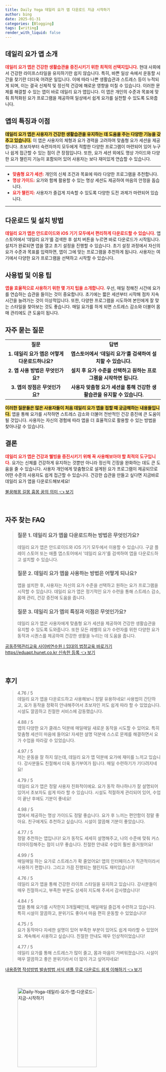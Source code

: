 ```yaml
---
title: Daily Yoga 데일리 요가 앱 다운로드 지금 시작하기
author: bing
date: 2025-01-31
categories: [Blogging]
tags: [writing]
render_with_liquid: false
---
```



<h2 id='데일리_요가_앱_소개'>데일리 요가 앱 소개</h2>

<p><b><span style="color: #ee2323;">데일리 요가 앱은 건강한 생활습관을 증진시키기 위한 최적의 선택지입니다.</span></b> 현대 사회에서 건강한 라이프스타일을 유지하기란 쉽지 않습니다. 특히, 바쁜 일상 속에서 운동할 시간을 찾기란 더더욱 어려운 일입니다. 이에 따라 나쁜 생활습관과 스트레스 등이 누적되게 되며, 이는 결국 신체적 및 정신적 건강에 해로운 영향을 미칠 수 있습니다. 이러한 문제를 해결할 수 있는 앱이 바로 데일리 요가 앱입니다. 이 앱은 개인의 수준과 목표에 맞춰 최적화된 요가 프로그램을 제공하여 일상에서 쉽게 요가를 실천할 수 있도록 도와줍니다.</p>

<h2 id='앱의_특징과_이점'>앱의 특징과 이점</h2>

<p><b><span style="background-color: #ffe066;">데일리 요가 앱은 사용자가 건강한 생활습관을 유지하는 데 도움을 주는 다양한 기능을 갖추고 있습니다.</span></b> 이 앱은 사용자의 체형과 요가 경력을 고려하여 맞춤형 요가 세션을 제공합니다. 초보자부터 숙련자까지 모두에게 적합한 다양한 프로그램이 마련되어 있어 누구나 쉽게 접근할 수 있는 점이 큰 장점입니다. 또한, 요가 세션 외에도 명상 가이드와 다양한 요가 챌린지 기능이 포함되어 있어 사용자는 보다 재미있게 연습할 수 있습니다.</p>

<hr />

<ul>
    <li><b><span style="color: #ee2323;">맞춤형 요가 세션:</span></b> 개인의 신체 조건과 목표에 따라 다양한 프로그램을 추천합니다.</li>
    <li><b><span style="color: #ee2323;">명상 가이드:</span></b> 요가와 함께 활용할 수 있는 명상 세션도 제공하여 마음의 안정을 돕습니다.</li>
    <li><b><span style="color: #ee2323;">요가 챌린지:</span></b> 사용자가 즐겁게 지속할 수 있도록 다양한 도전 과제가 마련되어 있습니다.</li>
</ul>

<hr />

<h2 id='다운로드_및_설치_방법'>다운로드 및 설치 방법</h2>

<p><b><span style="color: #ee2323;">데일리 요가 앱은 안드로이드와 iOS 기기 모두에서 편리하게 다운로드할 수 있습니다.</span></b> 앱스토어에서 ‘데일리 요가’를 검색한 후 설치 버튼을 누르면 바로 다운로드가 시작됩니다. 설치가 완료되면 앱을 열고 초기 설정을 진행할 수 있습니다. 초기 설정 과정에서 자신의 요가 수준과 목표를 입력하면, 앱이 그에 맞는 프로그램을 추천하게 됩니다. 사용자는 여기에서 다양한 요가 프로그램을 선택하고 시작할 수 있습니다.</p>

<h2 id='사용법_및_이용_팁'>사용법 및 이용 팁</h2>

<p><b><span style="color: #ee2323;">앱을 효율적으로 사용하기 위한 몇 가지 팁을 소개합니다.</span></b> 우선, 매일 정해진 시간에 요가를 연습하는 습관을 들이는 것이 중요합니다. 초기에는 짧은 세션부터 시작해 점차 지속 시간을 늘려가는 것이 이상적입니다. 또한, 다양한 프로그램을 시도하여 본인에게 잘 맞는 스타일을 찾아보는 것도 좋습니다. 매일 요가를 하게 되면 스트레스 감소와 더불어 몸매 관리에도 큰 도움이 됩니다.</p>

<h2 id='자주_묻는_질문'>자주 묻는 질문</h2>

<table>
    <tr>
        <td style="text-align: center; height: 17px;"><b>질문</b></td>
        <td style="text-align: center; height: 17px;"><b>답변</b></td>
    </tr>
    <tr>
        <td style="text-align: center; height: 17px;"><b>1. 데일리 요가 앱은 어떻게 다운로드하나요?</b></td>
        <td style="text-align: center; height: 17px;"><b>앱스토어에서 ‘데일리 요가’를 검색하여 설치할 수 있습니다.</b></td>
    </tr>
    <tr>
        <td style="text-align: center; height: 17px;"><b>2. 앱 사용 방법은 무엇인가요?</b></td>
        <td style="text-align: center; height: 17px;"><b>설치 후 요가 수준을 선택하고 원하는 프로그램을 시작하면 됩니다.</b></td>
    </tr>
    <tr>
        <td style="text-align: center; height: 17px;"><b>3. 앱의 장점은 무엇인가요?</b></td>
        <td style="text-align: center; height: 17px;"><b>사용자 맞춤형 요가 세션을 통해 건강한 생활습관을 유지할 수 있습니다.</b></td>
    </tr>
</table>

<p><b><span style="background-color: #ffe066;">이러한 질문들은 많은 사용자들이 처음 데일리 요가 앱을 접할 때 궁금해하는 내용들입니다.</span></b> 앱을 통해 요가를 시작하면 스트레스 감소와 더불어 전반적인 건강 증진에 큰 도움이 될 것입니다. 사용자는 자신의 경험에 따라 앱을 더 효율적으로 활용할 수 있는 방법을 찾아나갈 수 있습니다.</p>

<h2 id='결론'>결론</h2>

<p><b><span style="color: #ee2323;">데일리 요가 앱은 건강과 웰빙을 증진시키기 위해 꼭 사용해보아야 할 최적의 도구입니다.</span></b> 요가는 신체를 건강하게 유지하는 것뿐만 아니라 정신적 긴장을 완화하는 데도 큰 도움을 줄 수 있습니다. 사용자 개인에게 맞춤형으로 설계된 요가 프로그램이 제공되므로 어떤 수준의 사용자도 쉽게 접근할 수 있습니다. 건강한 습관을 만들고 싶다면 지금바로 데일리 요가 앱을 다운로드해보세요!</p>


<p><a class="click-button" title="불꿈해몽 길몽 흉몽 꿈의 의미" href="https://blackassets.github.io/posts/%EB%B6%88%EA%BF%88%ED%95%B4%EB%AA%BD-%EA%B8%B8%EB%AA%BD-%ED%9D%89%EB%AA%BD-%EA%BF%88%EC%9D%98-%EC%9D%98%EB%AF%B8/" rel="dofollow">불꿈해몽 길몽 흉몽 꿈의 의미 👈 보기</a></p><br>
<h2 id='자주_찾는_FAQ'>자주 찾는 FAQ</h2>
<div itemscope="" itemtype="https://schema.org/FAQPage"> 
<blockquote> 
<div itemscope="" itemprop="mainEntity" itemtype="https://schema.org/Question"> 
<h3 itemprop="name">질문 1. 데일리 요가 앱을 다운로드하는 방법은 무엇인가요?</h3> 
<div itemscope="" itemprop="acceptedAnswer" itemtype="https://schema.org/Answer"> 
<span itemprop="text"> 
<p>데일리 요가 앱은 안드로이드와 iOS 기기 모두에서 이용할 수 있습니다. 구글 플레이 스토어 또는 애플 앱스토어에서 '데일리 요가'를 검색하여 앱을 다운로드하고 설치할 수 있습니다.</p> 
</span> 
</div> 
</div> 

<div itemscope="" itemprop="mainEntity" itemtype="https://schema.org/Question"> 
<h3 itemprop="name">질문 2. 데일리 요가 앱을 사용하는 방법은 어떻게 되나요?</h3> 
<div itemscope="" itemprop="acceptedAnswer" itemtype="https://schema.org/Answer"> 
<span itemprop="text"> 
<p>앱을 설치한 후, 사용자는 자신의 요가 수준을 선택하고 원하는 요가 프로그램을 시작할 수 있습니다. 데일리 요가 앱은 정기적인 요가 수련을 통해 스트레스 감소, 몸매 관리, 건강 증진에 도움을 줍니다.</p> 
</span> 
</div> 
</div> 

<div itemscope="" itemprop="mainEntity" itemtype="https://schema.org/Question"> 
<h3 itemprop="name">질문 3. 데일리 요가 앱의 특징과 이점은 무엇인가요?</h3> 
<div itemscope="" itemprop="acceptedAnswer" itemtype="https://schema.org/Answer"> 
<span itemprop="text"> 
<p>데일리 요가 앱은 사용자에게 맞춤형 요가 세션을 제공하여 건강한 생활습관을 유지할 수 있도록 도와줍니다. 또한 모든 레벨의 요가 수련자를 위한 다양한 요가 동작과 시퀀스를 제공하여 건강한 생활을 누리는 데 도움을 줍니다.</p> 
</span> 
</div> 
</div> 

</blockquote> 
</div>
<p><a class="click-button" title="공동주택관리교육 사이버연수원ㅣ입대의 법정교육 바로가기 https//eduapt.hunet.co.kr 신속한 등록" href="https://blackassets.github.io/posts/%EA%B3%B5%EB%8F%99%EC%A3%BC%ED%83%9D%EA%B4%80%EB%A6%AC%EA%B5%90%EC%9C%A1-%EC%82%AC%EC%9D%B4%EB%B2%84%EC%97%B0%EC%88%98%EC%9B%90%E3%85%A3%EC%9E%85%EB%8C%80%EC%9D%98-%EB%B2%95%EC%A0%95%EA%B5%90%EC%9C%A1-%EB%B0%94%EB%A1%9C%EA%B0%80%EA%B8%B0-httpseduapt.hunet.co.kr-%EC%8B%A0%EC%86%8D%ED%95%9C-%EB%93%B1%EB%A1%9D/" rel="dofollow">공동주택관리교육 사이버연수원ㅣ입대의 법정교육 바로가기 https//eduapt.hunet.co.kr 신속한 등록 👈 보기</a></p><br>
<h2 id='후기'>후기</h2>
<div itemscope itemtype="https://schema.org/Product">
  <blockquote>
  <div itemprop="review" itemscope itemtype="https://schema.org/Review">
      <div itemprop="reviewRating" itemscope itemtype="https://schema.org/Rating"> <span itemprop="ratingValue">4.76</span> / <span itemprop="bestRating">5</span> </div>
      <span itemprop="reviewBody">데일리 요가 앱을 다운로드하고 사용해보니 정말 유용하네요! 사용법이 간단하고, 요가 동작을 정확히 안내해주어서 초보자인 저도 쉽게 따라 할 수 있었습니다. 시설도 깔끔하고 친절한 서비스에 감동했습니다.</span>
  </div>
  <br>
  <div itemprop="review" itemscope itemtype="https://schema.org/Review">
      <div itemprop="reviewRating" itemscope itemtype="https://schema.org/Rating"> <span itemprop="ratingValue">4.88</span> / <span itemprop="bestRating">5</span> </div>
      <span itemprop="reviewBody">앱의 다양한 요가 클래스 덕분에 매일매일 새로운 동작을 시도할 수 있어요. 특히 맞춤형 세션이 마음에 들어요! 자세한 설명 덕분에 스스로 문제를 해결하면서 요가 수업을 따라갈 수 있었습니다.</span>
  </div>
  <br>
  <div itemprop="review" itemscope itemtype="https://schema.org/Review">
      <div itemprop="reviewRating" itemscope itemtype="https://schema.org/Rating"> <span itemprop="ratingValue">4.97</span> / <span itemprop="bestRating">5</span> </div>
      <span itemprop="reviewBody">저는 운동을 잘 하지 않는데, 데일리 요가 앱 덕분에 요가에 재미를 느끼고 있습니다. 강사분들도 친절해서 더욱 동기부여가 됩니다. 매일 수련하기가 기다려지네요!</span>
  </div>
  <br>
  <div itemprop="review" itemscope itemtype="https://schema.org/Review">
      <div itemprop="reviewRating" itemscope itemtype="https://schema.org/Rating"> <span itemprop="ratingValue">4.79</span> / <span itemprop="bestRating">5</span> </div>
      <span itemprop="reviewBody">데일리 요가 앱은 정말 사용자 친화적이에요. 요가 동작 하나하나가 잘 설명되어 있어서 초보자도 쉽게 따라 할 수 있습니다. 시설도 적절하게 관리되어 있어, 수업이 끝난 후에도 기분이 좋네요!</span>
  </div>
  <br>
  <div itemprop="review" itemscope itemtype="https://schema.org/Review">
      <div itemprop="reviewRating" itemscope itemtype="https://schema.org/Rating"> <span itemprop="ratingValue">4.98</span> / <span itemprop="bestRating">5</span> </div>
      <span itemprop="reviewBody">앱에서 제공하는 명상 가이드도 정말 좋습니다. 요가 후 느끼는 편안함이 정말 좋아요. 친구에게도 추천하고 싶습니다. 시설이 깔끔해 기분이 좋았습니다.</span>
  </div>
  <br>
  <div itemprop="review" itemscope itemtype="https://schema.org/Review">
      <div itemprop="reviewRating" itemscope itemtype="https://schema.org/Rating"> <span itemprop="ratingValue">4.77</span> / <span itemprop="bestRating">5</span> </div>
      <span itemprop="reviewBody">정말 추천하는 앱입니다! 요가 동작도 세세히 설명해주고, 나의 수준에 맞춰 커스터마이징해주는 점이 너무 좋습니다. 친절한 안내로 수업이 훨씬 즐거웠어요!</span>
  </div>
  <br>
  <div itemprop="review" itemscope itemtype="https://schema.org/Review">
      <div itemprop="reviewRating" itemscope itemtype="https://schema.org/Rating"> <span itemprop="ratingValue">4.99</span> / <span itemprop="bestRating">5</span> </div>
      <span itemprop="reviewBody">매일매일 하는 요가로 스트레스가 확 줄었어요! 앱의 인터페이스가 직관적이라서 사용하기 편합니다. 그리고 가끔 진행되는 챌린지도 재미있습니다!</span>
  </div>
  <br>
  <div itemprop="review" itemscope itemtype="https://schema.org/Review">
      <div itemprop="reviewRating" itemscope itemtype="https://schema.org/Rating"> <span itemprop="ratingValue">4.76</span> / <span itemprop="bestRating">5</span> </div>
      <span itemprop="reviewBody">데일리 요가 앱을 통해 건강한 라이프 스타일을 유지하고 있습니다. 강사분들이 매우 친절하시고, 부족한 부분도 상세히 지도해 주셔서 감사했습니다!</span>
  </div>
  <br>
  <div itemprop="review" itemscope itemtype="https://schema.org/Review">
      <div itemprop="reviewRating" itemscope itemtype="https://schema.org/Rating"> <span itemprop="ratingValue">4.84</span> / <span itemprop="bestRating">5</span> </div>
      <span itemprop="reviewBody">앱을 통해 요가를 시작한지 3개월째인데, 매일매일 즐겁게 수련하고 있습니다. 특히 시설이 깔끔하고, 분위기도 좋아서 마음 편히 운동할 수 있었습니다!</span>
  </div>
  <br>
  <div itemprop="review" itemscope itemtype="https://schema.org/Review">
      <div itemprop="reviewRating" itemscope itemtype="https://schema.org/Rating"> <span itemprop="ratingValue">4.75</span> / <span itemprop="bestRating">5</span> </div>
      <span itemprop="reviewBody">요가 동작마다 자세한 설명이 있어 부족한 부분이 있어도 쉽게 따라할 수 있었어요. 계속해서 사용하고 싶습니다. 친절한 안내도 매우 인상적이었습니다!</span>
  </div>
  <br>
  <div itemprop="review" itemscope itemtype="https://schema.org/Review">
      <div itemprop="reviewRating" itemscope itemtype="https://schema.org/Rating"> <span itemprop="ratingValue">4.77</span> / <span itemprop="bestRating">5</span> </div>
      <span itemprop="reviewBody">데일리 요가를 통해 스트레스가 많이 줄고, 몸과 마음이 가벼워졌습니다. 시설이 매우 깔끔하고 좋은 분위기라서 더 많이 가고 싶어지네요!</span>
  </div>
  </blockquote>
</div>
<p><a class="click-button" title="내용증명 작성방법 발송방법 서식 샘플 무료 다운로드 쉽게 이해하기" href="https://blackassets.github.io/posts/%EB%82%B4%EC%9A%A9%EC%A6%9D%EB%AA%85-%EC%9E%91%EC%84%B1%EB%B0%A9%EB%B2%95-%EB%B0%9C%EC%86%A1%EB%B0%A9%EB%B2%95-%EC%84%9C%EC%8B%9D-%EC%83%98%ED%94%8C-%EB%AC%B4%EB%A3%8C-%EB%8B%A4%EC%9A%B4%EB%A1%9C%EB%93%9C-%EC%89%BD%EA%B2%8C-%EC%9D%B4%ED%95%B4%ED%95%98%EA%B8%B0/" rel="dofollow">내용증명 작성방법 발송방법 서식 샘플 무료 다운로드 쉽게 이해하기 👈 보기</a></p><br>
<figure class="image"><img src="https://blackassets.github.io/assets/img/thumbnail/Daily-Yoga-데일리-요가-앱-다운로드-지금-시작하기.webp" alt="Daily-Yoga-데일리-요가-앱-다운로드-지금-시작하기" width="256" height="256"></figure>